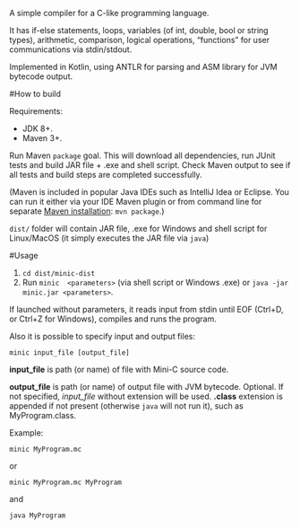 A simple compiler for a C-like programming language.

It has if-else statements, loops, variables (of int, double, bool or string types), arithmetic, comparison, logical operations, “functions” for user communications via stdin/stdout.

Implemented in Kotlin, using ANTLR for parsing and ASM library for JVM bytecode output.

#How to build

Requirements:
- JDK 8+.
- Maven 3+.

Run Maven `package` goal. This will download all dependencies, run JUnit tests and build JAR file + .exe and shell script. Check Maven output to see if all tests and build steps are completed successfully.

(Maven is included in popular Java IDEs such as IntelliJ Idea or Eclipse. You can run it either via your IDE Maven plugin or from command line for separate [Maven installation](https://maven.apache.org/install.html): `mvn package`.)

`dist/` folder will contain JAR file, .exe for Windows and shell script for Linux/MacOS (it simply executes the JAR file via `java`)
 
#Usage
 
 1. `cd dist/minic-dist`
 2. Run `minic  <parameters>` (via shell script or Windows .exe) or `java -jar minic.jar <parameters>`.
 
If launched without parameters, it reads input from stdin until EOF (Ctrl+D, or Ctrl+Z for Windows), compiles and runs the program.
 
Also it is possible to specify input and output files: 

```
minic input_file [output_file]
```

**input_file** is path (or name) of file with Mini-C source code.

**output_file** is path (or name) of output file with JVM bytecode. Optional. If not specified, _input_file_ without extension will be used. **.class** extension is appended if not present (otherwise `java` will not run it), such as MyProgram.class.

Example:

```
minic MyProgram.mc
```
or
```
minic MyProgram.mc MyProgram
```
and
```
java MyProgram
```

